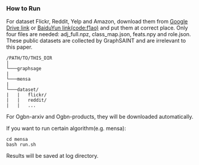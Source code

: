 ### How to Run
For dataset Flickr, Reddit, Yelp and Amazon, download them from [Google Drive link](https://drive.google.com/drive/folders/1zycmmDES39zVlbVCYs88JTJ1Wm5FbfLz) or [BaiduYun link(code:f1ao)](https://pan.baidu.com/share/init?surl=SOb0SiSAXavwAcNqkttwcg) and put them at correct place. Only four files are needed: adj_full.npz, class_map.json, feats.npy and role.json. These public datasets are collected by GraphSAINT and are irrelevant to this paper.

```
/PATH/TO/THIS_DIR
│   
└───graphsage
|   
└───mensa
| 
└───dataset/
|   |   flickr/
|   |   reddit/
|   |   ...
```

For Ogbn-arxiv and Ogbn-products, they will be downloaded automatically.

If you want to run certain algorithm(e.g. mensa):
```shell
cd mensa
bash run.sh
```

Results will be saved at log directory.